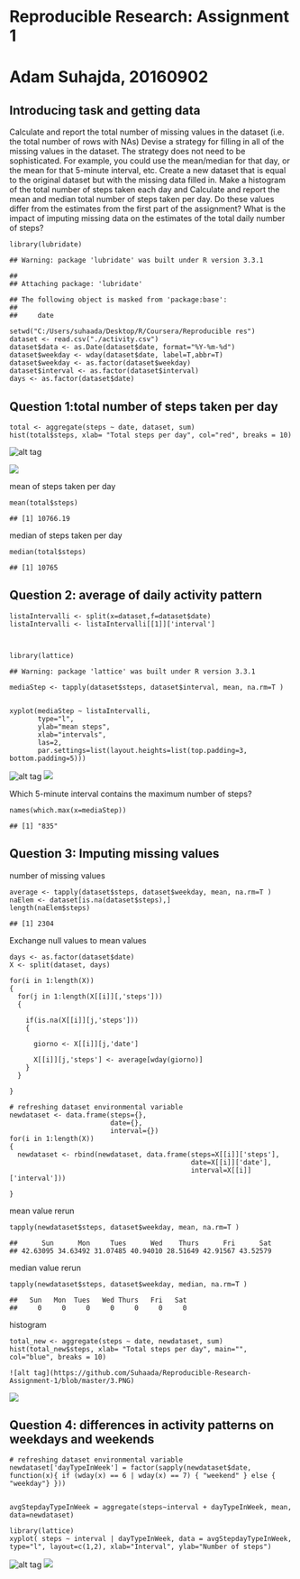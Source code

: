 Reproducible Research: Assignment 1
===================================

Adam Suhajda, 20160902
======================

Introducing task and getting data
---------------------------------

Calculate and report the total number of missing values in the dataset
(i.e. the total number of rows with NAs) Devise a strategy for filling
in all of the missing values in the dataset. The strategy does not need
to be sophisticated. For example, you could use the mean/median for that
day, or the mean for that 5-minute interval, etc. Create a new dataset
that is equal to the original dataset but with the missing data filled
in. Make a histogram of the total number of steps taken each day and
Calculate and report the mean and median total number of steps taken per
day. Do these values differ from the estimates from the first part of
the assignment? What is the impact of imputing missing data on the
estimates of the total daily number of steps?

    library(lubridate)

    ## Warning: package 'lubridate' was built under R version 3.3.1

    ## 
    ## Attaching package: 'lubridate'

    ## The following object is masked from 'package:base':
    ## 
    ##     date

    setwd("C:/Users/suhaada/Desktop/R/Coursera/Reproducible res")
    dataset <- read.csv("./activity.csv")
    dataset$data <- as.Date(dataset$date, format="%Y-%m-%d")
    dataset$weekday <- wday(dataset$date, label=T,abbr=T)
    dataset$weekday <- as.factor(dataset$weekday)
    dataset$interval <- as.factor(dataset$interval)
    days <- as.factor(dataset$date)

Question 1:total number of steps taken per day
----------------------------------------------

    total <- aggregate(steps ~ date, dataset, sum)
    hist(total$steps, xlab= "Total steps per day", col="red", breaks = 10)

![alt tag](https://github.com/Suhaada/Reproducible-Research-Assignment-1/blob/master/1.PNG)

![](PA1_template_files/figure-markdown_strict/unnamed-chunk-2-1.png)

mean of steps taken per day

    mean(total$steps)

    ## [1] 10766.19

median of steps taken per day

    median(total$steps)

    ## [1] 10765

Question 2: average of daily activity pattern
---------------------------------------------

    listaIntervalli <- split(x=dataset,f=dataset$date)
    listaIntervalli <- listaIntervalli[[1]]['interval']



    library(lattice)

    ## Warning: package 'lattice' was built under R version 3.3.1

    mediaStep <- tapply(dataset$steps, dataset$interval, mean, na.rm=T )


    xyplot(mediaStep ~ listaIntervalli,
           type="l",
           ylab="mean steps",
           xlab="intervals",
           las=2,
           par.settings=list(layout.heights=list(top.padding=3, bottom.padding=5)))

![alt tag](https://github.com/Suhaada/Reproducible-Research-Assignment-1/blob/master/2.PNG)
![](PA1_template_files/figure-markdown_strict/unnamed-chunk-5-1.png)

Which 5-minute interval contains the maximum number of steps?

    names(which.max(x=mediaStep))

    ## [1] "835"

Question 3: Imputing missing values
-----------------------------------

number of missing values

    average <- tapply(dataset$steps, dataset$weekday, mean, na.rm=T )
    naElem <- dataset[is.na(dataset$steps),]
    length(naElem$steps)   

    ## [1] 2304

Exchange null values to mean values

    days <- as.factor(dataset$date)
    X <- split(dataset, days)

    for(i in 1:length(X))
    {
      for(j in 1:length(X[[i]][,'steps']))
      {
        
        if(is.na(X[[i]][j,'steps']))
        {
          
          giorno <- X[[i]][j,'date']
          
          X[[i]][j,'steps'] <- average[wday(giorno)]
        }  
      }
      
    }

    # refreshing dataset environmental variable
    newdataset <- data.frame(steps={},
                             date={},
                             interval={})
    for(i in 1:length(X))
    {
      newdataset <- rbind(newdataset, data.frame(steps=X[[i]]['steps'],
                                                 date=X[[i]]['date'],
                                                 interval=X[[i]]['interval']))
      
    }

mean value rerun

    tapply(newdataset$steps, dataset$weekday, mean, na.rm=T )

    ##      Sun      Mon     Tues      Wed    Thurs      Fri      Sat 
    ## 42.63095 34.63492 31.07485 40.94010 28.51649 42.91567 43.52579

median value rerun

    tapply(newdataset$steps, dataset$weekday, median, na.rm=T )

    ##   Sun   Mon  Tues   Wed Thurs   Fri   Sat 
    ##     0     0     0     0     0     0     0

histogram

    total_new <- aggregate(steps ~ date, newdataset, sum)
    hist(total_new$steps, xlab= "Total steps per day", main="", col="blue", breaks = 10)
    
    ![alt tag](https://github.com/Suhaada/Reproducible-Research-Assignment-1/blob/master/3.PNG)

![](PA1_template_files/figure-markdown_strict/unnamed-chunk-11-1.png)

Question 4: differences in activity patterns on weekdays and weekends
---------------------------------------------------------------------

    # refreshing dataset environmental variable
    newdataset['dayTypeInWeek'] = factor(sapply(newdataset$date, function(x){ if (wday(x) == 6 | wday(x) == 7) { "weekend" } else { "weekday"} }))


    avgStepdayTypeInWeek = aggregate(steps~interval + dayTypeInWeek, mean, data=newdataset)

    library(lattice)
    xyplot( steps ~ interval | dayTypeInWeek, data = avgStepdayTypeInWeek, type="l", layout=c(1,2), xlab="Interval", ylab="Number of steps")
 ![alt tag](https://github.com/Suhaada/Reproducible-Research-Assignment-1/blob/master/4.PNG)
![](PA1_template_files/figure-markdown_strict/unnamed-chunk-12-1.png)
